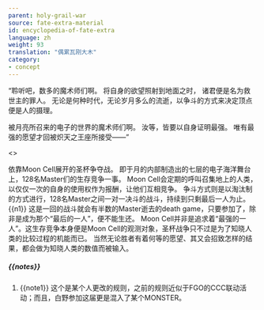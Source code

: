 ```yaml
---
parent: holy-grail-war
source: fate-extra-material
id: encyclopedia-of-fate-extra
language: zh
weight: 93
translation: "偶累瓦刚大木"
category:
- concept
---
```


“聆听吧，数多的魔术师们啊。
将自身的欲望照射到地面之时，
诸君便是名为救世主的罪人。
无论是何种时代，无论岁月多么的流逝，以争斗的方式来决定顶点便是人的摄理。

被月亮所召来的电子的世界的魔术师们啊。
汝等，皆要以自身证明最强。
唯有最强的愿望才回被炽天之王座所接受——”

<>

依靠Moon Cell展开的圣杯争夺战。
即于月的内部制造出的七层的电子海洋舞台上，128名Master们的生存竞争一事。
Moon Cell会定期的呼叫召集地上的人类，以仅仅一次的自身的使用权作为报酬，让他们互相竞争。
争斗方式则是以淘汰制的方式进行，128名Master之间一对一决斗的战斗，持续到只剩最后一人为止。{{n1}}
这是一回的战斗就会有半数的Master逝去的death game，只要参加了，除非是成为那个“最后的一人”，便不能生还。
Moon Cell并非是追求着“最强的一人”。这生存竞争本身便是Moon Cell的观测对象，圣杯战争只不过是为了知晓人类的比较过程的机能而已。
当然无论胜者有着何等的愿望、其又会招致怎样的结果，都会做为知晓人类的数值而被输入。

##### {{notes}}

1. {{note1}} 这个是某个人更改的规则，之前的规则近似于FGO的CCC联动活动；而且，白野参加这届更是混入了某个MONSTER。
